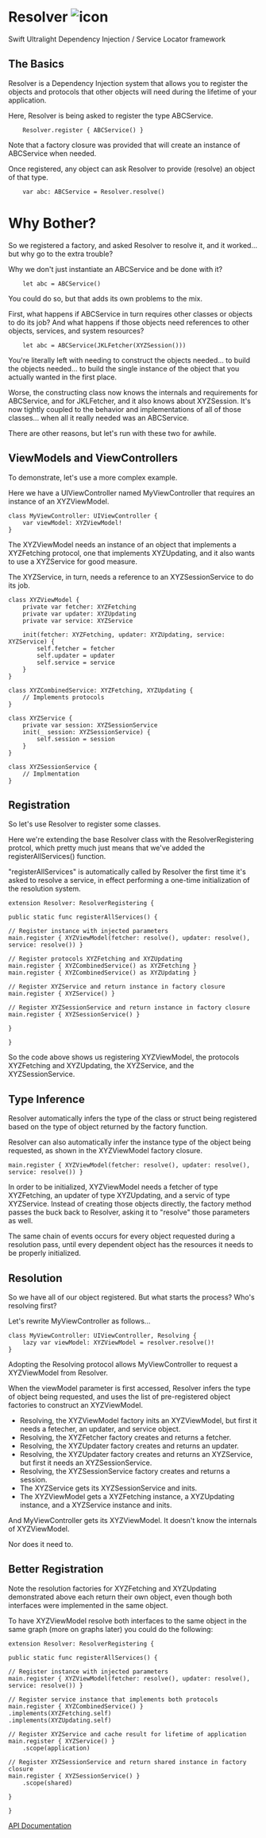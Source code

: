 # Resolver ![icon](https://user-images.githubusercontent.com/709283/32858974-cce8282a-ca12-11e7-944b-c8046156290b.png)
Swift Ultralight Dependency Injection / Service Locator framework

## The Basics

Resolver is a Dependency Injection system that allows you to register the objects and protocols that other objects will need during the lifetime of your application.

Here, Resolver is being asked to register the type ABCService.

```
    Resolver.register { ABCService() }
```
Note that a factory closure was provided that will create an instance of ABCService when needed.

Once registered, any object can ask Resolver to provide (resolve) an object of that type.

```
    var abc: ABCService = Resolver.resolve()
```

# Why Bother?

So we registered a factory, and asked Resolver to resolve it, and it worked... but why go to the extra trouble? 

Why we don't just instantiate an ABCService and be done with it?
```
    let abc = ABCService()
```
You could do so, but that adds its own problems to the mix.

First, what happens if ABCService in turn requires other classes or objects to do its job? And what happens if those objects need references to other objects, services, and system resources?
```
    let abc = ABCService(JKLFetcher(XYZSession()))
```
You're literally left with needing to construct the objects needed... to build the objects needed... to build the single instance of the object that you actually wanted in the first place.

Worse, the constructing class now knows the internals and requirements for ABCService, and for JKLFetcher, and it also knows about XYZSession. It's now tightly coupled to the behavior and implementations of all of those classes... when all it really needed was an ABCService.

There are other reasons, but let's run with these two for awhile.

## ViewModels and ViewControllers

To demonstrate, let's use a more complex example.

Here we have a UIViewController named MyViewController that requires an instance of an XYZViewModel.

```
class MyViewController: UIViewController {
    var viewModel: XYZViewModel!
}
```

The XYZViewModel needs an instance of an object that implements a XYZFetching protocol, one that implements XYZUpdating, and it also wants to use a XYZService for good measure.

The XYZService, in turn, needs a reference to an XYZSessionService to do its job.

```
class XYZViewModel {
    private var fetcher: XYZFetching
    private var updater: XYZUpdating
    private var service: XYZService
    
    init(fetcher: XYZFetching, updater: XYZUpdating, service: XYZService) {
        self.fetcher = fetcher
        self.updater = updater
        self.service = service
    }
}

class XYZCombinedService: XYZFetching, XYZUpdating {
    // Implements protocols
}

class XYZService {
    private var session: XYZSessionService
    init(_ session: XYZSessionService) {
        self.session = session
    }
}

class XYZSessionService {
    // Implmentation
}

```

## Registration

So let's use Resolver to register some classes. 

Here we're extending the base Resolver class with the ResolverRegistering protcol, which pretty much just means that we've added the registerAllServices() function.

"registerAllServices" is automatically called by Resolver the first time it's asked to resolve a service, in effect performing a one-time initialization of the resolution system.

```
extension Resolver: ResolverRegistering {

public static func registerAllServices() {

// Register instance with injected parameters
main.register { XYZViewModel(fetcher: resolve(), updater: resolve(), service: resolve()) }

// Register protocols XYZFetching and XYZUpdating
main.register { XYZCombinedService() as XYZFetching }
main.register { XYZCombinedService() as XYZUpdating }

// Register XYZService and return instance in factory closure
main.register { XYZService() }

// Register XYZSessionService and return instance in factory closure
main.register { XYZSessionService() }

}

}
```

So the code above shows us registering XYZViewModel, the protocols XYZFetching and XYZUpdating, the XYZService, and the XYZSessionService.

## Type Inference

Resolver automatically infers the type of the class or struct being registered based on the type of object returned by the factory function.

Resolver can also automatically infer the instance type of the object being requested, as shown in the XYZViewModel factory closure. 

```
main.register { XYZViewModel(fetcher: resolve(), updater: resolve(), service: resolve()) }
```

In order to be initialized, XYZViewModel needs a fetcher of type XYZFetching, an updater of type XYZUpdating, and a servic of type XYZService. Instead of creating those objects directly, the factory method passes the buck back to Resolver, asking it to "resolve" those parameters as well.

The same chain of events occurs for every object requested during a resolution pass, until every dependent object has the resources it needs to be properly initialized.

## Resolution

So we have all of our object registered. But what starts the process? Who's resolving first? 

Let's rewrite MyViewController as follows...

```
class MyViewController: UIViewController, Resolving {
    lazy var viewModel: XYZViewModel = resolver.resolve()!
}
```

Adopting the Resolving protocol allows MyViewController to request a XYZViewModel from Resolver. 

When the viewModel parameter is first accessed, Resolver infers the type of object being requested, and uses the list of pre-registered object factories to construct an XYZViewModel.

* Resolving, the XYZViewModel factory inits an XYZViewModel, but first it needs a fetecher, an updater, and service object.
* Resolving, the XYZFetcher factory creates and returns a fetcher.
* Resolving, the XYZUpdater factory creates and returns an updater.
* Resolving, the XYZUpdater factory creates and returns an XYZService, but first it needs an XYZSessionService.
* Resolving, the XYZSessionService factory creates and returns a session.
* The XYZService gets its XYZSessionService and inits.
* The XYZViewModel gets a XYZFetching instance, a XYZUpdating instance, and a XYZService instance and inits.

And MyViewController gets its XYZViewModel. It doesn't know the internals of XYZViewModel.

Nor does it need to.

## Better Registration

Note the resolution factories for XYZFetching and XYZUpdating demonstrated above each return their own object, even though both interfaces were implemented in the same object.

To have XYZViewModel resolve both interfaces to the same object in the same graph (more on graphs later) you could do the following:

```
extension Resolver: ResolverRegistering {

public static func registerAllServices() {

// Register instance with injected parameters
main.register { XYZViewModel(fetcher: resolve(), updater: resolve(), service: resolve()) }

// Register service instance that implements both protocols 
main.register { XYZCombinedService() }
.implements(XYZFetching.self)
.implements(XYZUpdating.self)

// Register XYZService and cache result for lifetime of application
main.register { XYZService() }
    .scope(application)

// Register XYZSessionService and return shared instance in factory closure
main.register { XYZSessionService() }
    .scope(shared)

}

}
```

[API Documentation](https://hmlongco.github.io/Resolver/Documentation/API/Classes/Resolver.html)

